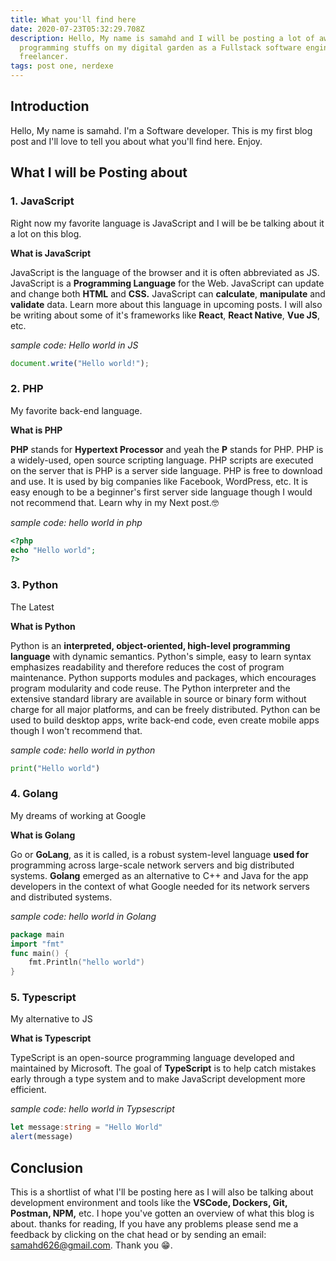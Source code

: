 ```yaml
---
title: What you'll find here
date: 2020-07-23T05:32:29.708Z
description: Hello, My name is samahd and I will be posting a lot of awesome
  programming stuffs on my digital garden as a Fullstack software engineer and
  freelancer.
tags: post one, nerdexe
---
```

## Introduction

Hello, My name is samahd. I'm a Software developer. This is my first blog post and I'll love to tell you about what you'll find here. Enjoy.





## What I will be Posting about

### 1. JavaScript

Right now my favorite language is JavaScript and I will be be talking about it a lot on this blog.  

**What is JavaScript**

JavaScript is the language of the browser and it is often abbreviated as JS. JavaScript is a **Programming Language** for the Web. JavaScript can update and change both **HTML** and **CSS.** JavaScript can **calculate**, **manipulate** and **validate** data. Learn more about this language in upcoming posts. I will also be writing about some of it's frameworks like **React**, **React Native**, **Vue JS**, etc.

*sample code: Hello world in JS*

```javascript
document.write("Hello world!");
```

### 2. PHP

My favorite back-end language.

**What is PHP**

**PHP** stands for **Hypertext Processor** and yeah the **P** stands for PHP. PHP is a widely-used, open source scripting language. PHP scripts are executed on the server that is PHP is a server side language. PHP is free to download and use. It is used by big companies like Facebook, WordPress, etc. It is easy enough to be a beginner's first server side language though I would not recommend that. Learn why in my Next post.🤓

*sample code: hello world in php*

```php
<?php
echo "Hello world";
?>
```

### 3. Python

The Latest

**What is Python**

Python is an **interpreted, object-oriented, high-level programming language** with dynamic semantics. Python's simple, easy to learn syntax emphasizes readability and therefore reduces the cost of program maintenance. Python supports modules and packages, which encourages program modularity and code reuse. The Python interpreter and the extensive standard library are available in source or binary form without charge for all major platforms, and can be freely distributed. Python can be used to build desktop apps, write back-end code, even create mobile apps though I won't recommend that.

*sample code: hello world in python*

```python
print("Hello world")
```

### 4. Golang

My dreams of working at Google

**What is Golang**

Go or **GoLang**, as it is called, is a robust system-level language **used for** programming across large-scale network servers and big distributed systems. **Golang** emerged as an alternative to C++ and Java for the app developers in the context of what Google needed for its network servers and distributed systems.

*sample code: hello world in Golang*

```go
package main
import "fmt"
func main() {
    fmt.Println("hello world")
}
```

### 5. Typescript

My alternative to JS

**What is Typescript**

TypeScript is an open-source programming language developed and maintained by Microsoft. The goal of **TypeScript** is to help catch mistakes early through a type system and to make JavaScript development more efficient.

*sample code: hello world in Typsescript*

```typescript
let message:string = "Hello World"
alert(message)
```

## **Conclusion**

This is a shortlist of what I'll be posting here as I will also be talking about development environment and tools like the **VSCode, Dockers, Git, Postman, NPM,** etc. I hope you've gotten an overview of what this blog is about. thanks for reading, If you have any problems please send me a feedback by clicking on the chat head or by sending an email: samahd626@gmail.com. Thank you 😁.